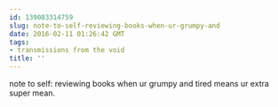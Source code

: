 ```yaml
---
id: 139083314759
slug: note-to-self-reviewing-books-when-ur-grumpy-and
date: 2016-02-11 01:26:42 GMT
tags:
- transmissions from the void
title: ''
---
```


note to self: reviewing books when ur grumpy and tired means ur extra super mean.